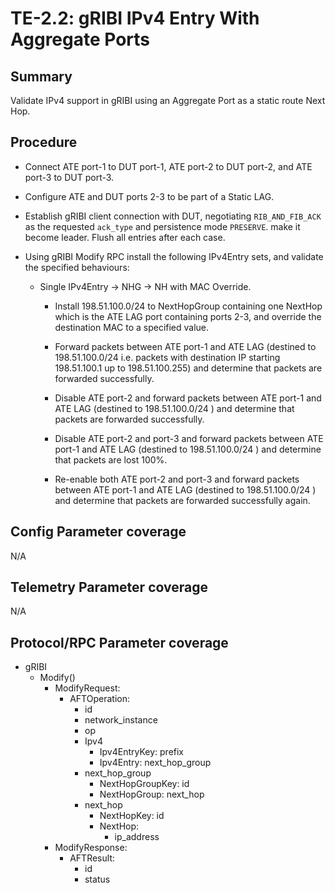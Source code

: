 # TE-2.2: gRIBI IPv4 Entry With Aggregate Ports

## Summary

Validate IPv4 support in gRIBI using an Aggregate Port as a static route Next Hop.

## Procedure

*   Connect ATE port-1 to DUT port-1, ATE port-2 to DUT port-2, and ATE port-3
    to DUT port-3.
*   Configure ATE and DUT ports 2-3 to be part of a Static LAG.
*   Establish gRIBI client connection with DUT, negotiating `RIB_AND_FIB_ACK` as
    the requested `ack_type` and persistence mode `PRESERVE`. make it become
    leader. Flush all entries after each case.
*   Using gRIBI Modify RPC install the following IPv4Entry sets, and validate
    the specified behaviours:

    *   Single IPv4Entry -> NHG -> NH with MAC Override.

        *   Install 198.51.100.0/24 to NextHopGroup containing one NextHop which
            is the ATE LAG port containing ports 2-3, and
            override the destination MAC to a specified value.

        *   Forward packets between ATE port-1 and ATE LAG (destined to
            198.51.100.0/24 i.e. packets with destination IP starting
            198.51.100.1 up to 198.51.100.255) and determine that packets are
            forwarded successfully.

        *   Disable ATE port-2 and forward packets between ATE port-1 and ATE
            LAG (destined to 198.51.100.0/24 ) and determine that packets are
            forwarded successfully.

        *   Disable ATE port-2 and port-3 and forward packets between ATE port-1
            and ATE LAG (destined to 198.51.100.0/24 ) and determine that
            packets are lost 100%.

        *   Re-enable both ATE port-2 and port-3 and forward packets between ATE
            port-1 and ATE LAG (destined to 198.51.100.0/24 ) and determine that
            packets are forwarded successfully again.

## Config Parameter coverage

N/A

## Telemetry Parameter coverage

N/A

## Protocol/RPC Parameter coverage

*   gRIBI
    *   Modify()
        *   ModifyRequest:
            *   AFTOperation:
                *   id
                *   network_instance
                *   op
                *   Ipv4
                    *   Ipv4EntryKey: prefix
                    *   Ipv4Entry: next_hop_group
                *   next_hop_group
                    *   NextHopGroupKey: id
                    *   NextHopGroup: next_hop
                *   next_hop
                    *   NextHopKey: id
                    *   NextHop:
                        *   ip_address
        *   ModifyResponse:
            *   AFTResult:
                *   id
                *   status
